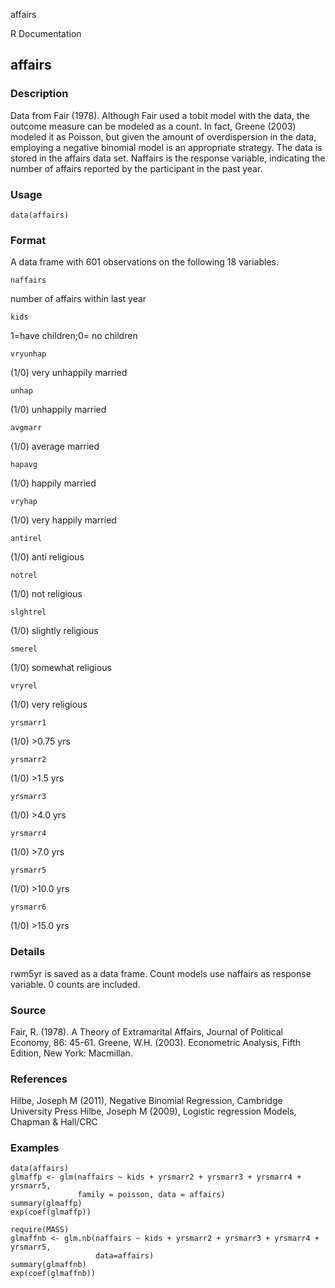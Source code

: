 affairs

R Documentation

## affairs

### Description

Data from Fair (1978). Although Fair used a tobit model with the data, the
outcome measure can be modeled as a count. In fact, Greene (2003) modeled it
as Poisson, but given the amount of overdispersion in the data, employing a
negative binomial model is an appropriate strategy. The data is stored in the
affairs data set. Naffairs is the response variable, indicating the number of
affairs reported by the participant in the past year.

### Usage

    data(affairs)

### Format

A data frame with 601 observations on the following 18 variables.

`naffairs`

number of affairs within last year

`kids`

1=have children;0= no children

`vryunhap`

(1/0) very unhappily married

`unhap`

(1/0) unhappily married

`avgmarr`

(1/0) average married

`hapavg`

(1/0) happily married

`vryhap`

(1/0) very happily married

`antirel`

(1/0) anti religious

`notrel`

(1/0) not religious

`slghtrel`

(1/0) slightly religious

`smerel`

(1/0) somewhat religious

`vryrel`

(1/0) very religious

`yrsmarr1`

(1/0) >0.75 yrs

`yrsmarr2`

(1/0) >1.5 yrs

`yrsmarr3`

(1/0) >4.0 yrs

`yrsmarr4`

(1/0) >7.0 yrs

`yrsmarr5`

(1/0) >10.0 yrs

`yrsmarr6`

(1/0) >15.0 yrs

### Details

rwm5yr is saved as a data frame. Count models use naffairs as response
variable. 0 counts are included.

### Source

Fair, R. (1978). A Theory of Extramarital Affairs, Journal of Political
Economy, 86: 45-61. Greene, W.H. (2003). Econometric Analysis, Fifth Edition,
New York: Macmillan.

### References

Hilbe, Joseph M (2011), Negative Binomial Regression, Cambridge University
Press Hilbe, Joseph M (2009), Logistic regression Models, Chapman & Hall/CRC

### Examples

    
    data(affairs)
    glmaffp <- glm(naffairs ~ kids + yrsmarr2 + yrsmarr3 + yrsmarr4 + yrsmarr5,
                   family = poisson, data = affairs)
    summary(glmaffp)
    exp(coef(glmaffp))
    
    require(MASS)
    glmaffnb <- glm.nb(naffairs ~ kids + yrsmarr2 + yrsmarr3 + yrsmarr4 + yrsmarr5,
                       data=affairs)
    summary(glmaffnb)
    exp(coef(glmaffnb))

